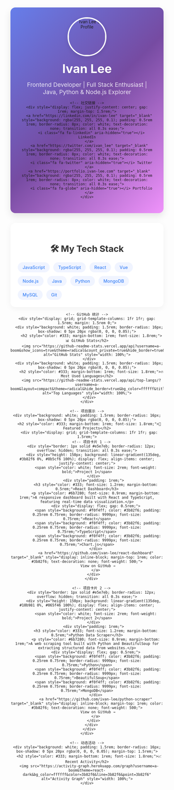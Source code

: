 <div align="center">
  <!-- 动态渐变背景 -->
  <div style="background: linear-gradient(135deg, #667eea 0%, #764ba2 50%, #f093fb 100%); padding: 2rem; border-radius: 16px; box-shadow: 0 10px 25px rgba(0, 0, 0, 0.1);">
    <img src="https://picsum.photos/seed/ivanlee/200/200" alt="Ivan Lee's Profile" width="120" height="120" style="border-radius: 50%; border: 4px solid white; box-shadow: 0 5px 15px rgba(0, 0, 0, 0.1);">
    <h1 style="color: white; margin: 1rem 0; font-size: 2.5rem; text-shadow: 0 2px 4px rgba(0, 0, 0, 0.1);">Ivan Lee</h1>
    <p style="color: rgba(255, 255, 255, 0.85); font-size: 1.2rem; max-width: 600px; margin: 0 auto;">
      Frontend Developer | Full Stack Enthusiast | Java, Python & Node.js Explorer
    </p>
    
    <!-- 社交链接 -->
    <div style="display: flex; justify-content: center; gap: 1rem; margin-top: 1.5rem;">
      <a href="https://linkedin.com/in/ivan-lee" target="_blank" style="background: rgba(255, 255, 255, 0.1); padding: 0.5rem 1rem; border-radius: 8px; color: white; text-decoration: none; transition: all 0.3s ease;">
        <i class="fa fa-linkedin" aria-hidden="true"></i> LinkedIn
      </a>
      <a href="https://twitter.com/ivan_lee" target="_blank" style="background: rgba(255, 255, 255, 0.1); padding: 0.5rem 1rem; border-radius: 8px; color: white; text-decoration: none; transition: all 0.3s ease;">
        <i class="fa fa-twitter" aria-hidden="true"></i> Twitter
      </a>
      <a href="https://portfolio.ivan-lee.com" target="_blank" style="background: rgba(255, 255, 255, 0.1); padding: 0.5rem 1rem; border-radius: 8px; color: white; text-decoration: none; transition: all 0.3s ease;">
        <i class="fa fa-globe" aria-hidden="true"></i> Portfolio
      </a>
    </div>
  </div>

  <div style="margin: 2rem 0;">
    <!-- 技能标签 -->
    <div style="background: white; padding: 1.5rem; border-radius: 16px; box-shadow: 0 5px 20px rgba(0, 0, 0, 0.05);">
      <h2 style="color: #333; margin-bottom: 1rem; font-size: 1.8rem;">🛠️ My Tech Stack</h2>
      <div style="display: flex; flex-wrap: wrap; gap: 0.75rem;">
        <span style="background: #f0f4ff; color: #3b82f6; padding: 0.5rem 1rem; border-radius: 9999px; font-size: 0.9rem; font-weight: 500;">JavaScript</span>
        <span style="background: #f0f4ff; color: #3b82f6; padding: 0.5rem 1rem; border-radius: 9999px; font-size: 0.9rem; font-weight: 500;">TypeScript</span>
        <span style="background: #f0f4ff; color: #3b82f6; padding: 0.5rem 1rem; border-radius: 9999px; font-size: 0.9rem; font-weight: 500;">React</span>
        <span style="background: #f0f4ff; color: #3b82f6; padding: 0.5rem 1rem; border-radius: 9999px; font-size: 0.9rem; font-weight: 500;">Vue</span>
        <span style="background: #f0f4ff; color: #3b82f6; padding: 0.5rem 1rem; border-radius: 9999px; font-size: 0.9rem; font-weight: 500;">Node.js</span>
        <span style="background: #f0f4ff; color: #3b82f6; padding: 0.5rem 1rem; border-radius: 9999px; font-size: 0.9rem; font-weight: 500;">Java</span>
        <span style="background: #f0f4ff; color: #3b82f6; padding: 0.5rem 1rem; border-radius: 9999px; font-size: 0.9rem; font-weight: 500;">Python</span>
        <span style="background: #f0f4ff; color: #3b82f6; padding: 0.5rem 1rem; border-radius: 9999px; font-size: 0.9rem; font-weight: 500;">MongoDB</span>
        <span style="background: #f0f4ff; color: #3b82f6; padding: 0.5rem 1rem; border-radius: 9999px; font-size: 0.9rem; font-weight: 500;">MySQL</span>
        <span style="background: #f0f4ff; color: #3b82f6; padding: 0.5rem 1rem; border-radius: 9999px; font-size: 0.9rem; font-weight: 500;">Git</span>
      </div>
    </div>

    <!-- GitHub 统计 -->
    <div style="display: grid; grid-template-columns: 1fr 1fr; gap: 1.5rem; margin: 1.5rem 0;">
      <div style="background: white; padding: 1.5rem; border-radius: 16px; box-shadow: 0 5px 20px rgba(0, 0, 0, 0.05);">
        <h2 style="color: #333; margin-bottom: 1rem; font-size: 1.8rem;">📊 GitHub Stats</h2>
        <img src="https://github-readme-stats.vercel.app/api?username=a-boom&show_icons=true&theme=radical&count_private=true&hide_border=true&bg_color=ffffff&title_color=3b82f6&text_color=333333&icon_color=3b82f6" alt="GitHub Stats" style="width: 100%;">
      </div>
      <div style="background: white; padding: 1.5rem; border-radius: 16px; box-shadow: 0 5px 20px rgba(0, 0, 0, 0.05);">
        <h2 style="color: #333; margin-bottom: 1rem; font-size: 1.8rem;">🔥 Most Used Languages</h2>
        <img src="https://github-readme-stats.vercel.app/api/top-langs/?username=a-boom&layout=compact&theme=radical&hide_border=true&bg_color=ffffff&title_color=3b82f6&text_color=333333&icon_color=3b82f6" alt="Top Languages" style="width: 100%;">
      </div>
    </div>

    <!-- 项目展示 -->
    <div style="background: white; padding: 1.5rem; border-radius: 16px; box-shadow: 0 5px 20px rgba(0, 0, 0, 0.05);">
      <h2 style="color: #333; margin-bottom: 1rem; font-size: 1.8rem;">🚀 Featured Projects</h2>
      <div style="display: grid; grid-template-columns: 1fr 1fr; gap: 1.5rem;">
        <!-- 项目卡片 1 -->
        <div style="border: 1px solid #e5e7eb; border-radius: 12px; overflow: hidden; transition: all 0.3s ease;">
          <div style="height: 150px; background: linear-gradient(135deg, #3b82f6 0%, #8b5cf6 100%); display: flex; align-items: center; justify-content: center;">
            <span style="color: white; font-size: 2rem; font-weight: bold;">Project 1</span>
          </div>
          <div style="padding: 1rem;">
            <h3 style="color: #333; font-size: 1.2rem; margin-bottom: 0.5rem;">React Dashboard</h3>
            <p style="color: #6b7280; font-size: 0.9rem; margin-bottom: 1rem;">A responsive dashboard built with React and TypeScript, featuring real-time data visualization.</p>
            <div style="display: flex; gap: 0.5rem;">
              <span style="background: #f0f4ff; color: #3b82f6; padding: 0.25rem 0.75rem; border-radius: 9999px; font-size: 0.75rem;">React</span>
              <span style="background: #f0f4ff; color: #3b82f6; padding: 0.25rem 0.75rem; border-radius: 9999px; font-size: 0.75rem;">TypeScript</span>
              <span style="background: #f0f4ff; color: #3b82f6; padding: 0.25rem 0.75rem; border-radius: 9999px; font-size: 0.75rem;">Chart.js</span>
            </div>
            <a href="https://github.com/ivan-lee/react-dashboard" target="_blank" style="display: inline-block; margin-top: 1rem; color: #3b82f6; text-decoration: none; font-weight: 500;">
              View on GitHub →
            </a>
          </div>
        </div>

        <!-- 项目卡片 2 -->
        <div style="border: 1px solid #e5e7eb; border-radius: 12px; overflow: hidden; transition: all 0.3s ease;">
          <div style="height: 150px; background: linear-gradient(135deg, #10b981 0%, #065f46 100%); display: flex; align-items: center; justify-content: center;">
            <span style="color: white; font-size: 2rem; font-weight: bold;">Project 2</span>
          </div>
          <div style="padding: 1rem;">
            <h3 style="color: #333; font-size: 1.2rem; margin-bottom: 0.5rem;">Python Data Scraper</h3>
            <p style="color: #6b7280; font-size: 0.9rem; margin-bottom: 1rem;">A web scraping tool built with Python and BeautifulSoup for extracting structured data from websites.</p>
            <div style="display: flex; gap: 0.5rem;">
              <span style="background: #f0f4ff; color: #3b82f6; padding: 0.25rem 0.75rem; border-radius: 9999px; font-size: 0.75rem;">Python</span>
              <span style="background: #f0f4ff; color: #3b82f6; padding: 0.25rem 0.75rem; border-radius: 9999px; font-size: 0.75rem;">BeautifulSoup</span>
              <span style="background: #f0f4ff; color: #3b82f6; padding: 0.25rem 0.75rem; border-radius: 9999px; font-size: 0.75rem;">MongoDB</span>
            </div>
            <a href="https://github.com/ivan-lee/python-scraper" target="_blank" style="display: inline-block; margin-top: 1rem; color: #3b82f6; text-decoration: none; font-weight: 500;">
              View on GitHub →
            </a>
          </div>
        </div>
      </div>
    </div>

    <!-- 动态活动 -->
    <div style="background: white; padding: 1.5rem; border-radius: 16px; box-shadow: 0 5px 20px rgba(0, 0, 0, 0.05); margin-top: 1.5rem;">
      <h2 style="color: #333; margin-bottom: 1rem; font-size: 1.8rem;">📈 Recent Activity</h2>
      <img src="https://activity-graph.herokuapp.com/graph?username=a-boom&theme=react-dark&bg_color=ffffff&color=3b82f6&line=3b82f6&point=3b82f6" alt="Activity Graph" style="width: 100%;">
    </div>
  </div>
</div>
